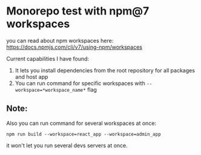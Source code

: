 # Monorepo test with npm@7 workspaces

you can read about npm workspaces here: https://docs.npmjs.com/cli/v7/using-npm/workspaces

Current capabilities I have found:
1. It lets you install dependencies from the root repository for all packages and host app
2. You can run command for specific workspaces with `--workspace=*workspace_name*` flag

## Note:
Also you can run command for several workspaces at once:
```shell
npm run build --workspace=react_app --workspace=admin_app
```
it won't let you run several devs servers at once. 